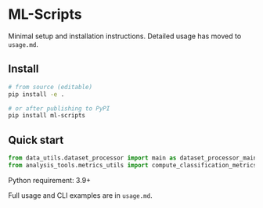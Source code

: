# ML-Scripts

Minimal setup and installation instructions. Detailed usage has moved to `usage.md`.

## Install

```bash
# from source (editable)
pip install -e .

# or after publishing to PyPI
pip install ml-scripts
```

## Quick start

```python
from data_utils.dataset_processor import main as dataset_processor_main
from analysis_tools.metrics_utils import compute_classification_metrics
```

Python requirement: 3.9+

Full usage and CLI examples are in `usage.md`.


